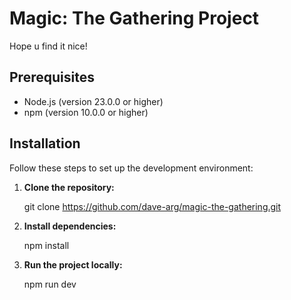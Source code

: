 # Magic: The Gathering Project

Hope u find it nice!

## Prerequisites

- Node.js (version 23.0.0 or higher)
- npm (version 10.0.0 or higher)

## Installation

Follow these steps to set up the development environment:

1. **Clone the repository:**

   git clone https://github.com/dave-arg/magic-the-gathering.git

2. **Install dependencies:**

   npm install

3. **Run the project locally:**

   npm run dev
